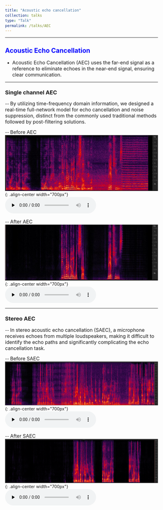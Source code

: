 ```yaml
---
title: "Acoustic echo cancellation"
collection: talks
type: "Talk"
permalink: /talks/AEC
---
```


---
##  <span style="color: blue;"> Acoustic Echo Cancellation </span>
- <font size=3> Acoustic Echo Cancellation (AEC) uses the far-end signal as a reference to eliminate echoes in the near-end signal, ensuring clear communication.</font>  


---
###  <font size=4> Single channel AEC </font>
-- <font size=3> By utilizing time-frequency domain information, we designed a real-time full-network model for echo cancellation and noise suppression, distinct from the commonly used traditional methods followed by post-filtering solutions.</font>  
  
-- <font size=3> Before AEC </font>  
![AEC before](/images/neaecmic.JPG){: .align-center width="700px"}
​<audio id="audio" controls="" preload="none">
      <source id="wav" src="../files/neaecmic.wav">


-- <font size=3> After AEC</font>  
![AEC before](/images/neaecout.JPG){: .align-center width="700px"}
 ​<audio id="audio" controls="" preload="none">
      <source id="wav" src="../files/neaecout.wav">

---
### <font size=4> Stereo AEC</font>
-- <font size=3> In stereo acoustic echo cancellation (SAEC), a microphone receives echoes from multiple loudspeakers, making it difficult to identify the echo paths and significantly complicating the echo cancellation task.</font>  

-- <font size=3> Before SAEC</font>  
![SAEC before](/images/saecbefore.png){: .align-center  width="700px"}
​<audio id="audio" controls="" preload="none">
      <source id="wav" src="../files/saecbefore.wav">
 

-- <font size=3> After SAEC</font>  
![SAEC before](/images/saecafter.png){: .align-center width="700px"}
​<audio id="audio" controls="" preload="none">
      <source id="wav" src="../files/saecafter.wav">
 
 

